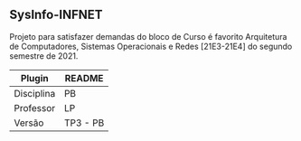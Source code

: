 ## SysInfo-INFNET 

Projeto para satisfazer demandas do bloco de Curso é favorito Arquitetura de Computadores, Sistemas Operacionais e Redes [21E3-21E4] do segundo semestre de 2021.

| Plugin | README |
| ------ | ------ |
| Disciplina | PB |
| Professor | LP |
| Versão | TP3 - PB |
